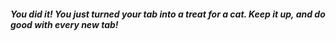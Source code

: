##### You did it! You just turned your tab into a treat for a cat. Keep it up, and do good with every new tab!
